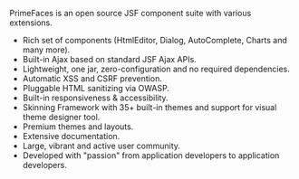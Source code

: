 PrimeFaces is an open source JSF component suite with various extensions.

- Rich set of components (HtmlEditor, Dialog, AutoComplete, Charts and many more).
- Built-in Ajax based on standard JSF Ajax APIs.
- Lightweight, one jar, zero-configuration and no required dependencies.
- Automatic XSS and CSRF prevention.
- Pluggable HTML sanitizing via OWASP.
- Built-in responsiveness & accessibility.
- Skinning Framework with 35+ built-in themes and support for visual theme designer tool.
- Premium themes and layouts.
- Extensive documentation.
- Large, vibrant and active user community.
- Developed with "passion" from application developers to application developers.
